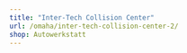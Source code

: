 ```yaml
---
title: "Inter-Tech Collision Center"
url: /omaha/inter-tech-collision-center-2/
shop: Autowerkstatt
---
```

